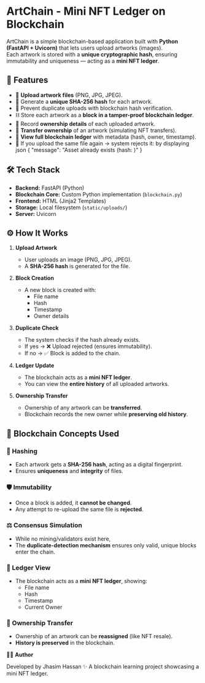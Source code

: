 # ArtChain - Mini NFT Ledger on Blockchain

ArtChain is a simple blockchain-based application built with **Python (FastAPI + Uvicorn)** that lets users upload artworks (images).  
Each artwork is stored with a **unique cryptographic hash**, ensuring immutability and uniqueness — acting as a **mini NFT ledger**.


## 🚀 Features
- 📂 **Upload artwork files** (PNG, JPG, JPEG).  
- 🔐 Generate a **unique SHA-256 hash** for each artwork.  
- 🚫 Prevent duplicate uploads with blockchain hash verification.  
- ⛓ Store each artwork as a **block in a tamper-proof blockchain ledger**.  
- 👤 Record **ownership details** of each uploaded artwork.  
- 🔄 **Transfer ownership** of an artwork (simulating NFT transfers).  
- 📑 **View full blockchain ledger** with metadata (hash, owner, timestamp).  
- 🛑 If you upload the same file again → system rejects it: by displaying json
{
  "message": "Asset already exists (hash: <hash>)"
}

## 🛠️ Tech Stack
- **Backend:** FastAPI (Python)  
- **Blockchain Core:** Custom Python implementation (`blockchain.py`)  
- **Frontend:** HTML (Jinja2 Templates)  
- **Storage:** Local filesystem (`static/uploads/`)  
- **Server:** Uvicorn  

## ⚙️ How It Works

1. **Upload Artwork**  
   - User uploads an image (PNG, JPG, JPEG).  
   - A **SHA-256 hash** is generated for the file.  

2. **Block Creation**  
   - A new block is created with:  
     - File name  
     - Hash  
     - Timestamp  
     - Owner details  

3. **Duplicate Check**  
   - The system checks if the hash already exists.  
   - If yes → ❌ Upload rejected (ensures immutability).  
   - If no → ✅ Block is added to the chain.  

4. **Ledger Update**  
   - The blockchain acts as a **mini NFT ledger**.  
   - You can view the **entire history** of all uploaded artworks.  

5. **Ownership Transfer**  
   - Ownership of any artwork can be **transferred**.  
   - Blockchain records the new owner while **preserving old history**.  
 


## 🔗 Blockchain Concepts Used

### 🔐 Hashing
- Each artwork gets a **SHA-256 hash**, acting as a digital fingerprint.  
- Ensures **uniqueness** and **integrity** of files.  

### 🛡 Immutability
- Once a block is added, it **cannot be changed**.  
- Any attempt to re-upload the same file is **rejected**.  

### ⚖ Consensus Simulation
- While no mining/validators exist here,  
- The **duplicate-detection mechanism** ensures only valid, unique blocks enter the chain.  

### 📑 Ledger View
- The blockchain acts as a **mini NFT ledger**, showing:  
  - File name  
  - Hash  
  - Timestamp  
  - Current Owner  

### 🔄 Ownership Transfer
- Ownership of an artwork can be **reassigned** (like NFT resale).  
- **History is preserved** in the blockchain.  


👨‍💻 **Author**

Developed by Jhasim Hassan ✨
A blockchain learning project showcasing a mini NFT ledger.
